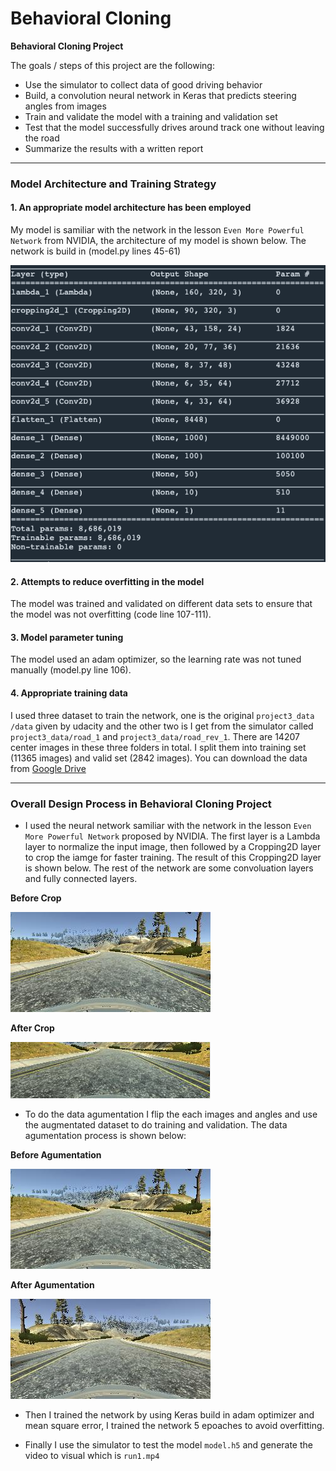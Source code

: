 # **Behavioral Cloning** 


**Behavioral Cloning Project**

The goals / steps of this project are the following:
* Use the simulator to collect data of good driving behavior
* Build, a convolution neural network in Keras that predicts steering angles from images
* Train and validate the model with a training and validation set
* Test that the model successfully drives around track one without leaving the road
* Summarize the results with a written report

---

### Model Architecture and Training Strategy

#### 1. An appropriate model architecture has been employed

My model is samiliar with the network in the lesson ``Even More Powerful Network`` from NVIDIA, the architecture of my model is shown below. The network is build in (model.py lines 45-61)

![Network Architecture](./examples/network_arch.png)

#### 2. Attempts to reduce overfitting in the model

The model was trained and validated on different data sets to ensure that the model was not overfitting (code line 107-111). 

#### 3. Model parameter tuning

The model used an adam optimizer, so the learning rate was not tuned manually (model.py line 106).

#### 4. Appropriate training data

I used three dataset to train the network, one is the original `project3_data /data` given by udacity and the other two is I get from the simulator called `project3_data/road_1` and `project3_data/road_rev_1`. There are 14207 center images in these three folders in total. I split them into training set (11365 images) and valid set (2842 images). You can download the data from [Google Drive](https://drive.google.com/open?id=1yNSVT4KtnEDVVfrtQBCRbKV401nBnwsg) 

---

### Overall Design Process in Behavioral Cloning Project

* I used the neural network samiliar with the network in the lesson ``Even More Powerful Network`` proposed by NVIDIA. The first layer is a Lambda layer to normalize the input image, then followed by a Cropping2D layer to crop the iamge for faster training. The result of this Cropping2D layer is shown below. The rest of the network are some convoluation layers and fully connected layers.

**Before Crop**

![Before Crop](./examples/before_crop.jpg)

**After Crop**

![After Crop](./examples/after_crop.png)

* To do the data agumentation I flip the each images and angles and use the augmentated dataset to do training and validation. The data agumentation process is shown below:

**Before Agumentation**

![Before Agumentation](./examples/Before_Augmentated.jpg)

**After Agumentation**

![After Agumentation](./examples/After_Augmentated.JPG)

* Then I trained the network by using Keras build in adam optimizer and mean square error, I trained the network 5 epoaches to avoid overfitting.

* Finally I use the simulator to test the model `model.h5` and generate the video to visual which is `run1.mp4`

